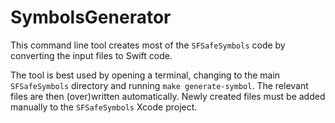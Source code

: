 # SymbolsGenerator

This command line tool creates most of the `SFSafeSymbols` code by converting the input files to Swift code.

The tool is best used by opening a terminal, changing to the main `SFSafeSymbols` directory and running `make generate-symbol`. The relevant files are then (over)written automatically. Newly created files must be added manually to the `SFSafeSymbols` Xcode project.
